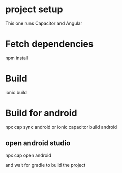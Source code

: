 # project setup
This one runs Capacitor and Angular

# Fetch dependencies
npm install

# Build
ionic build

# Build for android
npx cap sync android
or
ionic capacitor build android

## open android studio
npx cap open android

and wait for gradle to build the project




